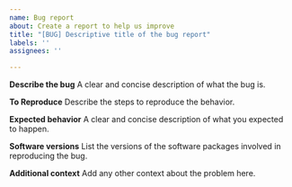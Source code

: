 ```yaml
---
name: Bug report
about: Create a report to help us improve
title: "[BUG] Descriptive title of the bug report"
labels: ''
assignees: ''

---
```


**Describe the bug**
A clear and concise description of what the bug is.

**To Reproduce**
Describe the steps to reproduce the behavior.

**Expected behavior**
A clear and concise description of what you expected to happen.

**Software versions**
List the versions of the software packages involved in reproducing the bug.

**Additional context**
Add any other context about the problem here.
